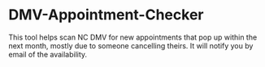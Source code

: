 # DMV-Appointment-Checker
This tool helps scan NC DMV for new appointments that pop up within the next month, mostly due to someone cancelling theirs. It will notify you by email of the availability. 